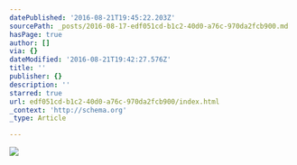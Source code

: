 ```yaml
---
datePublished: '2016-08-21T19:45:22.203Z'
sourcePath: _posts/2016-08-17-edf051cd-b1c2-40d0-a76c-970da2fcb900.md
hasPage: true
author: []
via: {}
dateModified: '2016-08-21T19:42:27.576Z'
title: ''
publisher: {}
description: ''
starred: true
url: edf051cd-b1c2-40d0-a76c-970da2fcb900/index.html
_context: 'http://schema.org'
_type: Article

---
```

![](https://the-grid-user-content.s3-us-west-2.amazonaws.com/c67b533d-7bc5-4aa1-b3a5-605d8f588505.jpg)